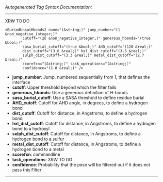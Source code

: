 _Autogenerated Tag Syntax Documentation:_

---
XRW TO DO

```
<BuriedUnsatHbonds2 name="(&string;)" jump_number="(1 &non_negative_integer;)"
        cutoff="(20 &non_negative_integer;)" generous_hbonds="(true &bool;)"
        sasa_burial_cutoff="(true &bool;)" AHD_cutoff="(120 &real;)"
        dist_cutoff="(3.0 &real;)" hxl_dist_cutoff="(3.5 &real;)"
        sulph_dist_cutoff="(3.3 &real;)" metal_dist_cutoff="(2.7 &real;)"
        scorefxn="(&string;)" task_operations="(&string;)"
        confidence="(1.0 &real;)" />
```

-   **jump_number**: Jump, numbered sequentially from 1, that defines the interface
-   **cutoff**: Upper threshold beyond which the filter fails
-   **generous_hbonds**: Use a generous definition of H-bonds
-   **sasa_burial_cutoff**: Use a SASA threshold to define residue burial
-   **AHD_cutoff**: Cutoff for AHD angle, in degrees, to define a hydrogen bond
-   **dist_cutoff**: Cutoff for distance, in Angstroms, to define a hydrogen bond
-   **hxl_dist_cutoff**: Cutoff for distance, in Angstroms, to define a hydrogen bond to a hydroxyl
-   **sulph_dist_cutoff**: Cutoff for distance, in Angstroms, to define a hydrogen bond to a sulfur
-   **metal_dist_cutoff**: Cutoff for distance, in Angstroms, to define a hydrogen bond to a metal
-   **scorefxn**: commandline
-   **task_operations**: XRW TO DO
-   **confidence**: Probability that the pose will be filtered out if it does not pass this Filter

---
